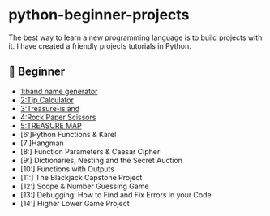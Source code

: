 # python-beginner-projects
The best way to learn a new programming language is to build projects with it.  I have created a friendly projects tutorials in Python.
## 🔰 Beginner 
- [1:band name generator](https://github.com/AhmedSherif90/python-beginner-projects/tree/main/band%20name%20generator)  
- [2:Tip Calculator](https://github.com/AhmedSherif90/python-beginner-projects/tree/main/Tip%20Calculator) 
- [3:Treasure-island](https://github.com/AhmedSherif90/python-beginner-projects/tree/main/Treasure-island)
- [4:Rock Paper Scissors](https://github.com/AhmedSherif90/python-beginner-projects/tree/main/Rock%20Paper%20Scissors)
- [5:TREASURE MAP](https://github.com/AhmedSherif90/python-beginner-projects/tree/main/TREASURE%20MAP)
- [6:]Python Functions & Karel
- [7:]Hangman
- [8:] Function Parameters & Caesar Cipher
- [9:] Dictionaries, Nesting and the Secret Auction
- [10:] Functions with Outputs
- [11:] The Blackjack Capstone Project
- [12:] Scope & Number Guessing Game
- [13:] Debugging: How to Find and Fix Errors in your Code
- [14:] Higher Lower Game Project   
